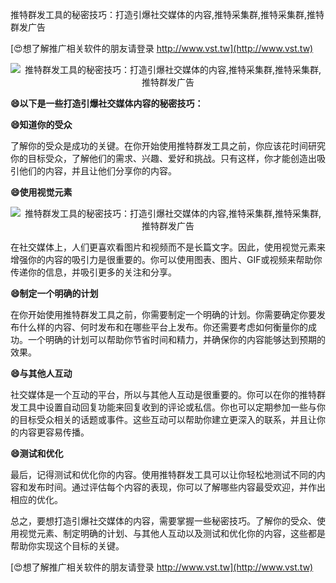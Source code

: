 推特群发工具的秘密技巧：打造引爆社交媒体的内容,推特采集群,推特采集群,推特群发广告

[😍想了解推广相关软件的朋友请登录 http://www.vst.tw](http://www.vst.tw)

 <center><img src="https://vst.tw/MP4/tuiguang/png/5.png" alt="推特群发工具的秘密技巧：打造引爆社交媒体的内容,推特采集群,推特采集群,推特群发广告"></center>

**😄以下是一些打造引爆社交媒体内容的秘密技巧：**

**😄知道你的受众**

了解你的受众是成功的关键。在你开始使用推特群发工具之前，你应该花时间研究你的目标受众，了解他们的需求、兴趣、爱好和挑战。只有这样，你才能创造出吸引他们的内容，并且让他们分享你的内容。

**😄使用视觉元素**

 <center><img src="https://vst.tw/MP4/tuiguang/png/5.png" alt="推特群发工具的秘密技巧：打造引爆社交媒体的内容,推特采集群,推特采集群,推特群发广告"></center>

在社交媒体上，人们更喜欢看图片和视频而不是长篇文字。因此，使用视觉元素来增强你的内容的吸引力是很重要的。你可以使用图表、图片、GIF或视频来帮助你传递你的信息，并吸引更多的关注和分享。

**😄制定一个明确的计划**

在你开始使用推特群发工具之前，你需要制定一个明确的计划。你需要确定你要发布什么样的内容、何时发布和在哪些平台上发布。你还需要考虑如何衡量你的成功。一个明确的计划可以帮助你节省时间和精力，并确保你的内容能够达到预期的效果。

**😄与其他人互动**

社交媒体是一个互动的平台，所以与其他人互动是很重要的。你可以在你的推特群发工具中设置自动回复功能来回复收到的评论或私信。你也可以定期参加一些与你的目标受众相关的话题或事件。这些互动可以帮助你建立更深入的联系，并且让你的内容更容易传播。

**😄测试和优化**

最后，记得测试和优化你的内容。使用推特群发工具可以让你轻松地测试不同的内容和发布时间。通过评估每个内容的表现，你可以了解哪些内容最受欢迎，并作出相应的优化。

总之，要想打造引爆社交媒体的内容，需要掌握一些秘密技巧。了解你的受众、使用视觉元素、制定明确的计划、与其他人互动以及测试和优化你的内容，这些都是帮助你实现这个目标的关键。

[😍想了解推广相关软件的朋友请登录 http://www.vst.tw](http://www.vst.tw)




